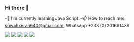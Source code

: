### Hi there 👋
 -🌱 I’m currently learning Java Script.
 -📫 How to reach me: sowahkelvin640@gmail.com, WhatsApp +233 (0) 201691439

<!--
**ksowah/ksowah** is a ✨ _special_ ✨ repository because its `README.md` (this file) appears on your GitHub profile.

Here are some ideas to get you started:

- 🔭 I’m currently working on ...

- 👯 I’m looking to collaborate on ...
- 🤔 I’m looking for help with ...
- 💬 Ask me about ...
-
- 😄 Pronouns: ...
- ⚡ Fun fact: ...
-
-->

![](https://github-profile-summary-cards.vercel.app/api/cards/profile-details?username=ksowah&theme=github_dark)
![](https://github-profile-summary-cards.vercel.app/api/cards/repos-per-language?username=ksowah&theme=github_dark)
![](https://github-profile-summary-cards.vercel.app/api/cards/most-commit-language?username=ksowah&theme=github_dark)
![](https://github-profile-summary-cards.vercel.app/api/cards/stats?username=ksowah&theme=github_dark)
![](https://github-profile-summary-cards.vercel.app/api/cards/productive-time?username=ksowah&theme=github_dark)
